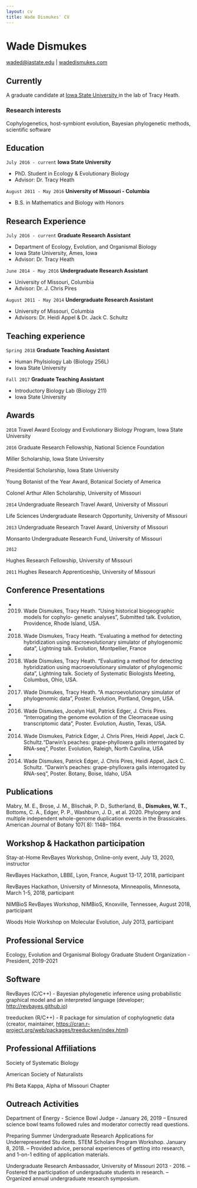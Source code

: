 ```yaml
---
layout: cv
title: Wade Dismukes' CV
---
```

# Wade Dismukes

<div id="webaddress">
<a href="waded@iastate.edu">waded@iastate.edu</a>
| <a href="https://www.wadedismukes.com/">wadedismukes.com</a>
</div>


## Currently

A graduate candidate at <a href="https://www.iastate.edu"> Iowa State University </a> in the lab of Tracy Heath. 

### Research interests

Cophylogenetics, host-symbiont evolution, Bayesian phylogenetic methods, scientific software

## Education

`July 2016 - current`
__Iowa State University__
- PhD. Student in Ecology & Evolutionary Biology
- Advisor: Dr. Tracy Heath

`August 2011 - May 2016`
__University of Missouri - Columbia__
- B.S. in Mathematics and Biology with Honors

## Research Experience 
`July 2016 - current`
__Graduate Research Assistant__
- Department of Ecology, Evolution, and Organismal Biology
- Iowa State University, Ames, Iowa
- Advisor: Dr. Tracy Heath

`June 2014 - May 2016`
__Undergraduate Research Assistant__
- University of Missouri, Columbia
- Advisor: Dr. J. Chris Pires

`August 2011 - May 2014`
__Undergraduate Research Assistant__
- University of Missouri, Columbia
- Advisors: Dr. Heidi Appel & Dr. Jack C. Schultz



## Teaching experience
`Spring 2018`
__Graduate Teaching Assistant__
- Human Phylsiology Lab (Biology 256L)
- Iowa State University

`Fall 2017`
__Graduate Teaching Assistant__
- Introductory Biology Lab (Biology 211)
- Iowa State University

## Awards

`2018`
Travel Award Ecology and Evolutionary Biology Program, Iowa State University 

`2016`
Graduate Research Fellowship, National Science Foundation

Miller Scholarship, Iowa State University

Presidential Scholarship, Iowa State University

Young Botanist of the Year Award, Botanical Society of America

Colonel Arthur Allen Scholarship, University of Missouri

`2014` 
Undergraduate Research Travel Award, University of Missouri

Life Sciences Undergraduate Research Opportunity, University of Missouri

`2013`
Undergraduate Research Travel Award, University of Missouri

Monsanto Undergraduate Research Fund, University of Missouri 

`2012`

Hughes Research Fellowship, University of Missouri

`2011`
Hughes Research Apprenticeship, University of Missouri

## Conference Presentations 
- 2019. Wade Dismukes, Tracy Heath. “Using historical biogeographic models for cophylo- genetic analyses”, Submitted talk. Evolution, Providence, Rhode Island, USA.

- 2018. Wade Dismukes, Tracy Heath. “Evaluating a method for detecting hybridization using macroevolutionary simulator of phylogenomic data”, Lightning talk.
Evolution, Montpellier, France

- 2018. Wade Dismukes, Tracy Heath. “Evaluating a method for detecting hybridization using macroevolutionary simulator of phylogenomic data”, Lightning talk.
Society of Systematic Biologists Meeting, Columbus, Ohio, USA.

- 2017. Wade Dismukes, Tracy Heath. “A macroevolutionary simulator of phylogenomic data”, Poster.
Evolution, Portland, Oregon, USA.

- 2016. Wade Dismukes, Jocelyn Hall, Patrick Edger, J. Chris Pires. “Interrogating the genome evolution of the Cleomaceae using transcriptomic data”, Poster.
Evolution, Austin, Texas, USA.

- 2014. Wade Dismukes, Patrick Edger, J. Chris Pires, Heidi Appel, Jack C. Schultz.“Darwin’s peaches: grape-phylloxera galls interrogated by RNA-seq”, Poster.
Evolution, Raleigh, North Carolina, USA

- 2014. Wade Dismukes, Patrick Edger, J. Chris Pires, Heidi Appel, Jack C. Schultz. “Darwin’s peaches: grape-phylloxera galls interrogated by RNA-seq”, Poster.
Botany, Boise, Idaho, USA

## Publications

<!-- A list is also available [online](https://scholar.google.com/citations?user=Jc-qwJkAAAAJ&hl=en) -->
Mabry, M. E., Brose, J. M., Blischak, P. D., Sutherland, B., **Dismukes, W. T.**, Bottoms, C. A., Edger, P. P., Washburn, J. D., et al. 2020. Phylogeny and multiple independent whole-genome duplication events in the Brassicales. American Journal of Botany 107( 8): 1148– 1164.

## Workshop & Hackathon participation
Stay-at-Home RevBayes Workshop, Online-only event, July 13, 2020, instructor

RevBayes Hackathon, LBBE, Lyon, France, August 13-17, 2018, participant

RevBayes Hackathon, University of Minnesota, Minneapolis, Minnesota, March 1-5, 2018, participant

NIMBioS RevBayes Workshop, NIMBioS, Knoxville, Tennessee, August 2018, participant

Woods Hole Workshop on Molecular Evolution, July 2013, participant

## Professional Service
Ecology, Evolution and Organismal Biology Graduate Student Organization - President, 2019-2021


## Software

RevBayes (C/C++) - Bayesian phylogenetic inference using probabilistic graphical model and an interpreted language (developer; http://revbayes.github.io)

treeducken (R/C++) - R package for simulation of cophylognetic data (creator, maintainer, https://cran.r-project.org/web/packages/treeducken/index.html)


## Professional Affiliations
Society of Systematic Biology

American Society of Naturalists

Phi Beta Kappa, Alpha of Missouri Chapter

## Outreach Activities
Department of Energy - Science Bowl Judge - January 26, 2019
– Ensured science bowl teams followed rules and moderator correctly read questions.

Preparing Summer Undergraduate Research Applications for Underrepresented Stu dents. STEM Scholars Program Workshop. January 8, 2018.
– Provided advice, personal experiences of getting into research, and 1-on-1 editing of application materials.

Undergraduate Research Ambassador, University of Missouri 2013 - 2016. 
– Fostered the participation of undergraduate students in research. 
– Organized annual undergraduate research symposium.

<!-- ### Footer

Last updated: May 2013 -->


